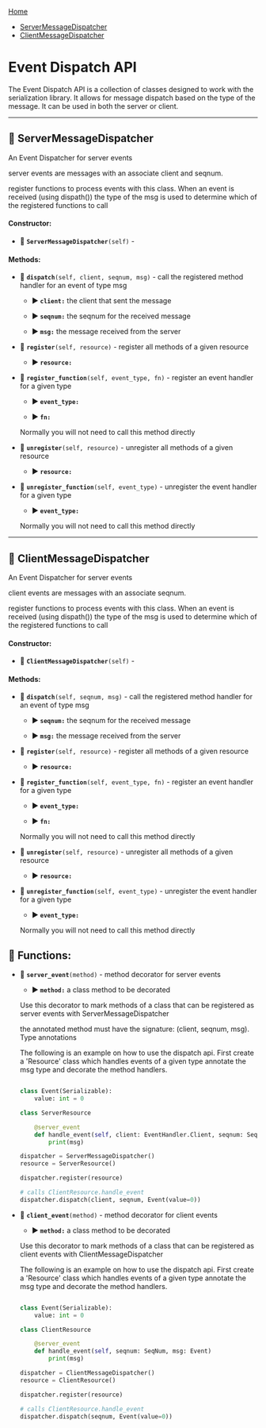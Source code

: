 [Home](../README.md)
* [ServerMessageDispatcher](#servermessagedispatcher)
* [ClientMessageDispatcher](#clientmessagedispatcher)

 # Event Dispatch API
 The Event Dispatch API is a collection of classes designed to work with the serialization library. It allows for message dispatch based on the type of the message. It can be used in both the server or client.
 
---
## :large_blue_diamond: ServerMessageDispatcher
An Event Dispatcher for server events

server events are messages with an associate client and seqnum.

register functions to process events with this class. When an event is received (using dispath()) the type of the msg is used to determine which of the registered functions to call




#### Constructor:

* :small_blue_diamond: **`ServerMessageDispatcher`**`(self)` - 

#### Methods:

* :small_blue_diamond: **`dispatch`**`(self, client, seqnum, msg)` - call the registered method handler for an event of type msg

  * **:arrow_forward: `client:`** the client that sent the message

  * **:arrow_forward: `seqnum:`** the seqnum for the received message

  * **:arrow_forward: `msg:`** the message received from the server

  

* :small_blue_diamond: **`register`**`(self, resource)` - register all methods of a given resource

  * **:arrow_forward: `resource:`** 

  

* :small_blue_diamond: **`register_function`**`(self, event_type, fn)` - register an event handler for a given type

  * **:arrow_forward: `event_type:`** 

  * **:arrow_forward: `fn:`** 

  Normally you will not need to call this method directly

  

* :small_blue_diamond: **`unregister`**`(self, resource)` - unregister all methods of a given resource

  * **:arrow_forward: `resource:`** 

  

* :small_blue_diamond: **`unregister_function`**`(self, event_type)` - unregister the event handler for a given type

  * **:arrow_forward: `event_type:`** 

  Normally you will not need to call this method directly

  

---
## :large_blue_diamond: ClientMessageDispatcher
An Event Dispatcher for server events

client events are messages with an associate seqnum.

register functions to process events with this class. When an event is received (using dispath()) the type of the msg is used to determine which of the registered functions to call




#### Constructor:

* :small_blue_diamond: **`ClientMessageDispatcher`**`(self)` - 

#### Methods:

* :small_blue_diamond: **`dispatch`**`(self, seqnum, msg)` - call the registered method handler for an event of type msg

  * **:arrow_forward: `seqnum:`** the seqnum for the received message

  * **:arrow_forward: `msg:`** the message received from the server

  

* :small_blue_diamond: **`register`**`(self, resource)` - register all methods of a given resource

  * **:arrow_forward: `resource:`** 

  

* :small_blue_diamond: **`register_function`**`(self, event_type, fn)` - register an event handler for a given type

  * **:arrow_forward: `event_type:`** 

  * **:arrow_forward: `fn:`** 

  Normally you will not need to call this method directly

  

* :small_blue_diamond: **`unregister`**`(self, resource)` - unregister all methods of a given resource

  * **:arrow_forward: `resource:`** 

  

* :small_blue_diamond: **`unregister_function`**`(self, event_type)` - unregister the event handler for a given type

  * **:arrow_forward: `event_type:`** 

  Normally you will not need to call this method directly

  


## :cherry_blossom: Functions:

* :small_blue_diamond: **`server_event`**`(method)` - method decorator for server events

  * **:arrow_forward: `method:`** a class method to be decorated

  Use this decorator to mark methods of a class that can be registered as server events with ServerMessageDispatcher

  the annotated method must have the signature: (client, seqnum, msg). Type annotations

  The following is an example on how to use the dispatch api. First create a 'Resource' class which handles events of a given type annotate the msg type and decorate the method handlers.

  

    ```python

    class Event(Serializable):
        value: int = 0

    class ServerResource

        @server_event
        def handle_event(self, client: EventHandler.Client, seqnum: SeqNum, msg: Event)
            print(msg)

    dispatcher = ServerMessageDispatcher()
    resource = ServerResource()

    dispatcher.register(resource)

    # calls ClientResource.handle_event
    dispatcher.dispatch(client, seqnum, Event(value=0))

    ```

  

* :small_blue_diamond: **`client_event`**`(method)` - method decorator for client events

  * **:arrow_forward: `method:`** a class method to be decorated

  Use this decorator to mark methods of a class that can be registered as client events with ClientMessageDispatcher

  The following is an example on how to use the dispatch api. First create a 'Resource' class which handles events of a given type annotate the msg type and decorate the method handlers.

  

    ```python

    class Event(Serializable):
        value: int = 0

    class ClientResource

        @server_event
        def handle_event(self, seqnum: SeqNum, msg: Event)
            print(msg)

    dispatcher = ClientMessageDispatcher()
    resource = ClientResource()

    dispatcher.register(resource)

    # calls ClientResource.handle_event
    dispatcher.dispatch(seqnum, Event(value=0))

    ```

  


